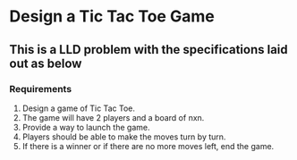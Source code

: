 # Design a Tic Tac Toe Game

## This is a LLD problem with the specifications laid out as below

### Requirements

1. Design a game of Tic Tac Toe.
2. The game will have 2 players and a board of nxn.
3. Provide a way to launch the game.
4. Players should be able to make the moves turn by turn.
5. If there is a winner or if there are no more moves left, end the game.